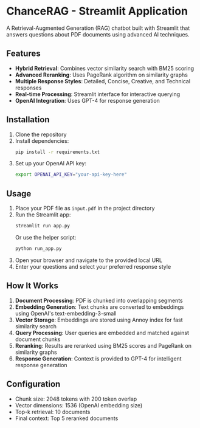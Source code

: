 # ChanceRAG - Streamlit Application

A Retrieval-Augmented Generation (RAG) chatbot built with Streamlit that answers questions about PDF documents using advanced AI techniques.

## Features

- **Hybrid Retrieval**: Combines vector similarity search with BM25 scoring
- **Advanced Reranking**: Uses PageRank algorithm on similarity graphs
- **Multiple Response Styles**: Detailed, Concise, Creative, and Technical responses
- **Real-time Processing**: Streamlit interface for interactive querying
- **OpenAI Integration**: Uses GPT-4 for response generation

## Installation

1. Clone the repository
2. Install dependencies:
   ```bash
   pip install -r requirements.txt
   ```
3. Set up your OpenAI API key:
   ```bash
   export OPENAI_API_KEY="your-api-key-here"
   ```

## Usage

1. Place your PDF file as `input.pdf` in the project directory
2. Run the Streamlit app:
   ```bash
   streamlit run app.py
   ```
   Or use the helper script:
   ```bash
   python run_app.py
   ```
3. Open your browser and navigate to the provided local URL
4. Enter your questions and select your preferred response style

## How It Works

1. **Document Processing**: PDF is chunked into overlapping segments
2. **Embedding Generation**: Text chunks are converted to embeddings using OpenAI's text-embedding-3-small
3. **Vector Storage**: Embeddings are stored using Annoy index for fast similarity search
4. **Query Processing**: User queries are embedded and matched against document chunks
5. **Reranking**: Results are reranked using BM25 scores and PageRank on similarity graphs
6. **Response Generation**: Context is provided to GPT-4 for intelligent response generation

## Configuration

- Chunk size: 2048 tokens with 200 token overlap
- Vector dimensions: 1536 (OpenAI embedding size)
- Top-k retrieval: 10 documents
- Final context: Top 5 reranked documents
